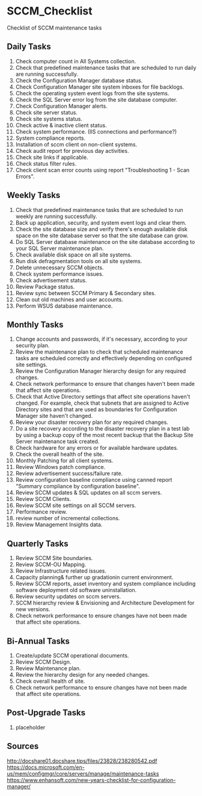 # SCCM_Checklist
Checklist of SCCM maintenance tasks

## Daily Tasks
<ol>
<li>Check computer count in All Systems collection.</li>
<li>Check that predefined maintenance tasks that are scheduled to run daily are running successfully.</li>
<li>Check the Configuration Manager database status.</li>
<li>Check Configuration Manager site system inboxes for file backlogs.</li>
<li>Check the operating system event logs from the site systems.</li>
<li>Check the SQL Server error log from the site database computer.</li>
<li>Check Configuration Manager alerts.</li>
<li>Check site server status.</li>
<li>Check site systems status.</li>
<li>Check active & inactive client status.</li>
<li>Check system performance. (IIS connections and performance?)</li>
<li>System compliance reports.</li>
<li>Installation of sccm client on non-client systems.</li>
<li>Check audit report for previous day activities.</li>
<li>Check site links if applicable.</li>
<li>Check status filter rules.</li>
<li>Check client scan error counts using report "Troubleshooting 1 - Scan Errors".</li>
</ol>

## Weekly Tasks
<ol>
<li>Check that predefined maintenance tasks that are scheduled to run weekly are running successfully.</li>
<li>Back up application, security, and system event logs and clear them.</li>
<li>Check the site database size and verify there's enough available disk space on the site database server so that the site database can grow.</li>
<li>Do SQL Server database maintenance on the site database according to your SQL Server maintenance plan.</li>
<li>Check available disk space on all site systems.</li>
<li>Run disk defragmentation tools on all site systems.</li>
<li>Delete unnecessary SCCM objects.</li>
<li>Check system performance issues.</li>
<li>Check advertisement status.</li>
<li>Review Package status.</li>
<li>Review sync between SCCM Primary & Secondary sites.</li>
<li>Clean out old machines and user accounts.</li>
<li>Perform WSUS database maintenance.</li>
</ol>

## Monthly Tasks
<ol>
<li>Change accounts and passwords, if it's necessary, according to your security plan.</li>
<li>Review the maintenance plan to check that scheduled maintenance tasks are scheduled correctly and effectively depending on configured site settings.</li>
<li>Review the Configuration Manager hierarchy design for any required changes.</li>
<li>Check network performance to ensure that changes haven't been made that affect site operations.</li>
<li>Check that Active Directory settings that affect site operations haven't changed. For example, check that subnets that are assigned to Active Directory sites and that are used as boundaries for Configuration Manager site haven't changed.</li>
<li>Review your disaster recovery plan for any required changes.</li>
<li>Do a site recovery according to the disaster recovery plan in a test lab by using a backup copy of the most recent backup that the Backup Site Server maintenance task created.</li>
<li>Check hardware for any errors or for available hardware updates.</li>
<li>Check the overall health of the site.</li>
<li>Monthly Patching for all client systems.</li> 
<li>Review Windows patch compliance.</li>
<li>Review advertisement success/failure rate.</li>
<li>Review configuration baseline compliance using canned report "Summary compliance by configuration baseline".</li>
<li>Review SCCM updates & SQL updates on all sccm servers.</li>
<li>Review SCCM Clients.</li>
<li>Review SCCM site settings on all SCCM servers.</li>
<li>Performance review.</li>
<li>review number of incremental collections.</li>
<li>Review Management Insights data.</li>
</ol>

## Quarterly Tasks
<ol>
<li>Review SCCM Site boundaries.</li>
<li>Review SCCM-OU Mapping.</li>
<li>Review Infrastructure related issues.</li>
<li>Capacity planning& further up gradationin current environment.</li>
<li>Review SCCM reports, asset inventory and system compliance including software deployment old software uninstallation.</li>
<li>Review security updates on sccm servers.</li>
<li>SCCM hierarchy review & Envisioning and Architecture Development for new versions.</li>
<li>Check network performance to ensure changes have not been made that affect site operations.</li>
</ol>

## Bi-Annual Tasks
<ol>
<li>Create/update SCCM operational documents.</li> 
<li>Review SCCM Design.</li>
<li>Review Maintenance plan.</li>
<li>Review the hierarchy design for any needed changes.</li>
<li>Check overall health of site.</li>
<li>Check network performance to ensure changes have not been made that affect site operations.</li>
</ol>

## Post-Upgrade Tasks
<ol>
  <li>placeholder</li>
</ol>

## Sources
http://docshare01.docshare.tips/files/23828/238280542.pdf </br>
https://docs.microsoft.com/en-us/mem/configmgr/core/servers/manage/maintenance-tasks </br>
https://www.enhansoft.com/new-years-checklist-for-configuration-manager/ </br>
